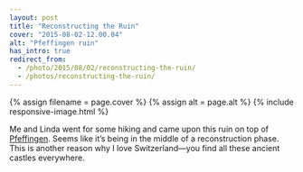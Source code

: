 ```yaml
---
layout: post
title: "Reconstructing the Ruin"
cover: "2015-08-02-12.00.04"
alt: "Pfeffingen ruin"
has_intro: true
redirect_from:
  - /photo/2015/08/02/reconstructing-the-ruin/
  - /photos/reconstructing-the-ruin/
---
```


{% assign filename = page.cover %}
{% assign alt = page.alt %}
{% include responsive-image.html %}

Me and Linda went for some hiking and came upon this ruin on top of [Pfeffingen](https://en.wikipedia.org/wiki/Pfeffingen). Seems like it’s being in the middle of a reconstruction phase. This is another reason why I love Switzerland—you find all these ancient castles everywhere.
